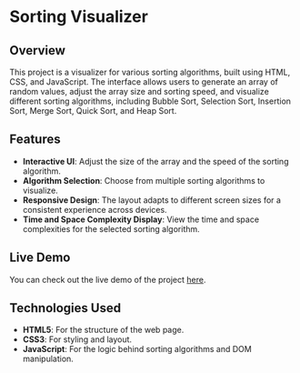 # Sorting Visualizer

## Overview
This project is a visualizer for various sorting algorithms, built using HTML, CSS, and JavaScript. The interface allows users to generate an array of random values, adjust the array size and sorting speed, and visualize different sorting algorithms, including Bubble Sort, Selection Sort, Insertion Sort, Merge Sort, Quick Sort, and Heap Sort.

## Features
- **Interactive UI**: Adjust the size of the array and the speed of the sorting algorithm.
- **Algorithm Selection**: Choose from multiple sorting algorithms to visualize.
- **Responsive Design**: The layout adapts to different screen sizes for a consistent experience across devices.
- **Time and Space Complexity Display**: View the time and space complexities for the selected sorting algorithm.

## Live Demo
You can check out the live demo of the project [here](#).

## Technologies Used
- **HTML5**: For the structure of the web page.
- **CSS3**: For styling and layout.
- **JavaScript**: For the logic behind sorting algorithms and DOM manipulation.



